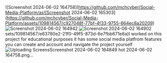 ![Screenshot 2024-06-02 164758](https://github.com/mchcyber/Social-Media-Platform/as![Screenshot 2024-06-02 165303](https://github.com/mchcyber/Social-Media-Platform/assets/109814567/c927048f-77bf-4f33-9755-664ec8a20209)
![Screenshot 2024-06-02 164942](https://github.com/mchcyber/Social-Media-Platform/assets/109814567/f0d1f0c4-c8aa-4561-bb71-b72ca269b959)
![Screenshot 2024-06-02 164902](https://github.com/mchcyber/Social-Media-Platform/assets/109814567/5b6302eb-96f4-4bd6-a816-db1624e59f95)
sets/109814567/e63780e2-21f0-49f5-873d-6e7fbb671e6a)I worked on this project for educational purposes
it has some social media platfrom features 
you can create and account and navigate the project yourself 
![Uploading Screens![Screenshot 2024-06-02 164849](https://github.com/mchcyber/Social-Media-Platform/assets/109814567/1fa48d1a-1cc7-4ad6-95c6-53184a13b711)
hot 2024-06-02 164758.png…]()
